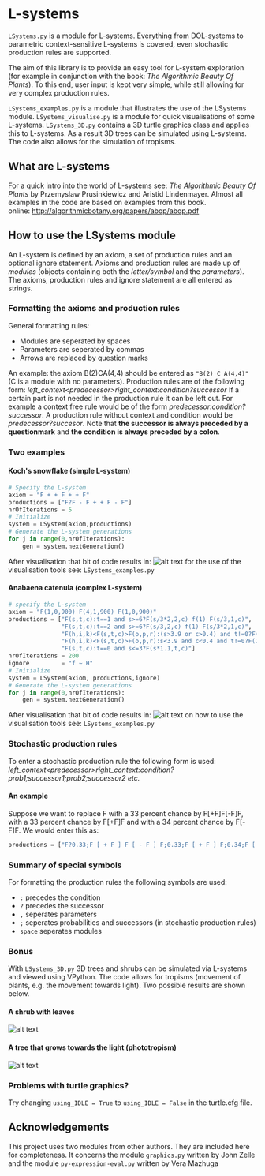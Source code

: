 # L-systems

`LSystems.py` is a module for L-systems.
Everything from DOL-systems to parametric context-sensitive L-systems is covered, even stochastic production rules are supported.

The aim of this library is to provide an easy tool for L-system exploration (for example in conjunction with the book: *The Algorithmic Beauty Of Plants*).
To this end, user input is kept very simple, while still allowing for very complex
production rules.

`LSystems_examples.py` is a module that illustrates the use of the LSystems module.
`LSystems_visualise.py` is a module for quick visualisations of some L-systems.
`LSystems_3D.py` contains a 3D turtle graphics class and applies this to L-systems.
As a result 3D trees can be simulated using L-systems. The code also allows for
the simulation of tropisms.

## What are L-systems

For a quick intro into the world of L-systems see: 
*The Algorithmic Beauty Of Plants* by Przemyslaw Prusinkiewicz and Aristid Lindenmayer.
Almost all examples in the code are based on examples from this book.  
online: http://algorithmicbotany.org/papers/abop/abop.pdf

## How to use the LSystems module

An L-system is defined by an axiom, a set of production rules and an optional ignore statement. Axioms and production rules are made up of *modules* (objects containing both the *letter/symbol* and the *parameters*). The axioms, production rules and ignore statement are all entered as strings.

### Formatting the axioms and production rules

General formatting rules:

- Modules are seperated by spaces
- Parameters are seperated by commas
- Arrows are replaced by question marks

An example: the axiom B(2)CA(4,4) should be entered as `"B(2) C A(4,4)"` (C is a module with no parameters).
Production rules are of the following form: *left_context\<predecessor\>right_context:condition?successor*
If a certain part is not needed in the production rule it can be left out. For example a context free rule would be of the form *predecessor:condition?successor*. A production rule without context and condition would be *predecessor?succesor*. Note that **the successor is always preceded by a questionmark** and **the condition is always preceded by a colon**.

### Two examples

#### Koch's snowflake (simple L-system)

```python
# Specify the L-system
axiom = "F + + F + + F"
productions = ["F?F - F + + F - F"]
nrOfIterations = 5
# Initialize
system = LSystem(axiom,productions)
# Generate the L-system generations
for j in range(0,nrOfIterations):
    gen = system.nextGeneration()
```
After visualisation that bit of code results in:
![alt text](https://github.com/RHJG/L-systems/blob/master/example1.PNG "Koch's snowflake")
for the use of the visualisation tools see: `LSystems_examples.py`

#### Anabaena catenula (complex L-system)

```python
# specify the L-system
axiom = "F(1,0,900) F(4,1,900) F(1,0,900)"
productions = ["F(s,t,c):t==1 and s>=6?F(s/3*2,2,c) f(1) F(s/3,1,c)",
               "F(s,t,c):t==2 and s>=6?F(s/3,2,c) f(1) F(s/3*2,1,c)",
               "F(h,i,k)<F(s,t,c)>F(o,p,r):(s>3.9 or c>0.4) and t!=0?F(s+0.1,t,c+0.25*(k+r-3*c))",
               "F(h,i,k)<F(s,t,c)>F(o,p,r):s<3.9 and c<0.4 and t!=0?F(1,0,900)",
               "F(s,t,c):t==0 and s<=3?F(s*1.1,t,c)"]
nrOfIterations = 200
ignore         = "f ~ H"
# Initialize
system = LSystem(axiom, productions,ignore)
# Generate the L-system generations
for j in range(0,nrOfIterations):
    gen = system.nextGeneration()
```
After visualisation that bit of code results in:
![alt text](https://github.com/RHJG/L-systems/blob/master/example2.PNG "Anabaena catenula")
on how to use the visualisation tools see: `LSystems_examples.py`

### Stochastic production rules

To enter a stochastic production rule the following form is used: *left_context\<predecessor\>right_context:condition?prob1;successor1;prob2;successor2 etc.*

#### An example

Suppose we want to replace F with a 33 percent chance by F[+F]F[-F]F, with a 33 percent chance by F[+F]F and with a 34 percent chance by F[-F]F. We would enter this as:

```python
productions = ["F?0.33;F [ + F ] F [ - F ] F;0.33;F [ + F ] F;0.34;F [ - F ] F"]
```

### Summary of special symbols

For formatting the production rules the following symbols are used:

- `:` precedes the condition
- `?` precedes the successor
- `,` seperates parameters
- `;` seperates probabilities and successors (in stochastic production rules)
- `space` seperates modules

### Bonus

With `LSystems_3D.py` 3D trees and shrubs can be simulated via L-systems and viewed using VPython. The code allows for tropisms (movement of plants, e.g. the movement towards light). Two possible results are shown below.

#### A shrub with leaves

![alt text](https://github.com/RHJG/L-systems/blob/master/example3.PNG "3D_shrub")


#### A tree that grows towards the light (phototropism)

![alt text](https://github.com/RHJG/L-systems/blob/master/example4.PNG "3D_tree")

### Problems with turtle graphics?

Try changing `using_IDLE = True` to `using_IDLE = False` in the turtle.cfg file.

## Acknowledgements

This project uses two modules from other authors. They are included here for completeness. It concerns the module `graphics.py` written by John Zelle and the module `py-expression-eval.py` written by Vera Mazhuga
